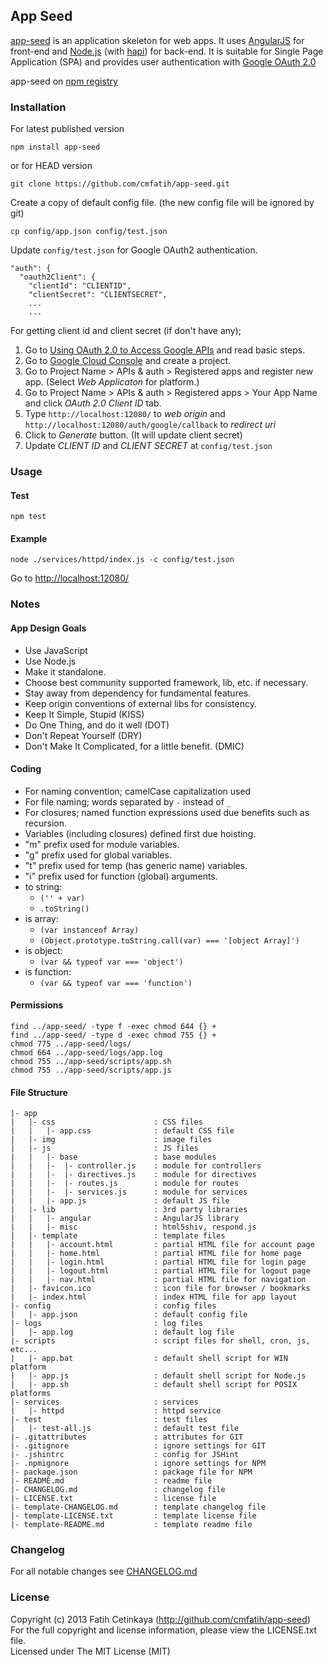 ## App Seed

  [app-seed](http://github.com/cmfatih/app-seed) is an application skeleton for web apps.
  It uses [AngularJS](http://angularjs.org/) for front-end and [Node.js](http://nodejs.org/) 
  (with [hapi](http://hapijs.com/)) for back-end. It is suitable for Single Page Application (SPA) 
  and provides user authentication with [Google OAuth 2.0](https://developers.google.com/accounts/docs/OAuth2WebServer)

  app-seed on [npm registry](http://npmjs.org/package/app-seed)

### Installation

For latest published version
```
npm install app-seed
```

or for HEAD version
```
git clone https://github.com/cmfatih/app-seed.git
```

Create a copy of default config file. (the new config file will be ignored by git)
```
cp config/app.json config/test.json
```

Update `config/test.json` for Google OAuth2 authentication. 
```
"auth": {
  "oauth2Client": {
    "clientId": "CLIENTID",
    "clientSecret": "CLIENTSECRET",
    ...
    ...
```

For getting client id and client secret (if don't have any);  

1. Go to [Using OAuth 2.0 to Access Google APIs](https://developers.google.com/accounts/docs/OAuth2#basicsteps) and read basic steps.
2. Go to [Google Cloud Console](https://cloud.google.com/console) and create a project.
3. Go to Project Name > APIs & auth > Registered apps and register new app. (Select *Web Applicaton* for platform.)
4. Go to Project Name > APIs & auth > Registered apps > Your App Name and click *OAuth 2.0 Client ID* tab.
5. Type `http://localhost:12080/` to *web origin* and `http://localhost:12080/auth/google/callback` to *redirect uri*
6. Click to *Generate* button. (It will update client secret)
7. Update *CLIENT ID* and *CLIENT SECRET* at `config/test.json`

### Usage

#### Test
```
npm test
```

#### Example
```
node ./services/httpd/index.js -c config/test.json
```

Go to [http://localhost:12080/](http://localhost:12080/)

### Notes

#### App Design Goals

  * Use JavaScript
  * Use Node.js
  * Make it standalone.
  * Choose best community supported framework, lib, etc. if necessary.
  * Stay away from dependency for fundamental features.
  * Keep origin conventions of external libs for consistency.
  * Keep It Simple, Stupid (KISS)
  * Do One Thing, and do it well (DOT)
  * Don't Repeat Yourself (DRY)
  * Don't Make It Complicated, for a little benefit. (DMIC)

#### Coding

  * For naming convention; camelCase capitalization used
  * For file naming; words separated by `-` instead of `_`
  * For closures; named function expressions used due benefits such as recursion.
  * Variables (including closures) defined first due hoisting.
  * "m" prefix used for module variables.
  * "g" prefix used for global variables.
  * "t" prefix used for temp (has generic name) variables.
  * "i" prefix used for function (global) arguments.
  * to string:
    - `('' + var)`
    - `.toString()`
  * is array:
    - `(var instanceof Array)`
    - `(Object.prototype.toString.call(var) === '[object Array]')`
  * is object:
    - `(var && typeof var === 'object')`
  * is function:
    - `(var && typeof var === 'function')`

#### Permissions

```
find ../app-seed/ -type f -exec chmod 644 {} +
find ../app-seed/ -type d -exec chmod 755 {} +
chmod 775 ../app-seed/logs/
chmod 664 ../app-seed/logs/app.log
chmod 755 ../app-seed/scripts/app.sh
chmod 755 ../app-seed/scripts/app.js
```

#### File Structure

```
|- app
|   |- css                      : CSS files
|   |   |- app.css              : default CSS file
|   |- img                      : image files
|   |- js                       : JS files
|   |   |- base                 : base modules
|   |   |-  |- controller.js    : module for controllers
|   |   |-  |- directives.js    : module for directives
|   |   |-  |- routes.js        : module for routes
|   |   |-  |- services.js      : module for services
|   |   |- app.js               : default JS file
|   |- lib                      : 3rd party libraries
|   |   |- angular              : AngularJS library
|   |   |- misc                 : html5shiv, respond.js
|   |- template                 : template files
|   |   |- account.html         : partial HTML file for account page
|   |   |- home.html            : partial HTML file for home page
|   |   |- login.html           : partial HTML file for login page
|   |   |- logout.html          : partial HTML file for logout page
|   |   |- nav.html             : partial HTML file for navigation
|   |- favicon.ico              : icon file for browser / bookmarks
|   |- index.html               : index HTML file for app layout
|- config                       : config files
|   |- app.json                 : default config file
|- logs                         : log files
|   |- app.log                  : default log file
|- scripts                      : script files for shell, cron, js, etc...
|   |- app.bat                  : default shell script for WIN platform
|   |- app.js                   : default shell script for Node.js
|   |- app.sh                   : default shell script for POSIX platforms
|- services                     : services
|   |- httpd                    : httpd service
|- test                         : test files
|   |- test-all.js              : default test file
|- .gitattributes               : attributes for GIT
|- .gitignore                   : ignore settings for GIT
|- .jshintrc                    : config for JSHint
|- .npmignore                   : ignore settings for NPM
|- package.json                 : package file for NPM
|- README.md                    : readme file
|- CHANGELOG.md                 : changelog file
|- LICENSE.txt                  : license file
|- template-CHANGELOG.md        : template changelog file
|- template-LICENSE.txt         : template license file
|- template-README.md           : template readme file
```

### Changelog

For all notable changes see [CHANGELOG.md](https://github.com/cmfatih/app-seed/blob/master/CHANGELOG.md)

### License

Copyright (c) 2013 Fatih Cetinkaya (http://github.com/cmfatih/app-seed)  
For the full copyright and license information, please view the LICENSE.txt file.  
Licensed under The MIT License (MIT)